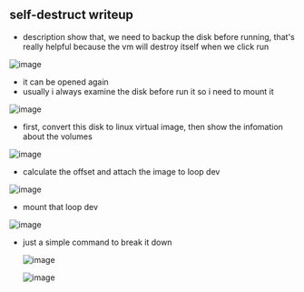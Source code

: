 ## self-destruct writeup
- description show that, we need to backup the disk before running, that's really helpful because the vm will destroy itself when we click run

![image](https://github.com/user-attachments/assets/ff1d7c3a-11d5-462e-8b96-9338c92a89c6)

- it can be opened again
- usually i always examine the disk before run it so i need to mount it 

![image](https://github.com/user-attachments/assets/bdeef9f0-c421-4b81-ac27-40475533a341)

- first, convert this disk to linux virtual image, then show the infomation about the volumes

![image](https://github.com/user-attachments/assets/d7aa8b92-cc77-4f9c-b182-1955872c849b)

- calculate the offset and attach the image to loop dev 

![image](https://github.com/user-attachments/assets/ff654346-e285-4f6d-b40b-3da5e67fcec0)

- mount that loop dev 

![image](https://github.com/user-attachments/assets/531f908a-8e6b-4f36-b1a7-c7264510e2fc)

- just a simple command to break it down

  ![image](https://github.com/user-attachments/assets/c0f3356d-8c05-4d59-86b4-f149db0e142d)

  ![image](https://github.com/user-attachments/assets/0d0bba63-ed98-42b2-ad4d-993094d1f10c)


